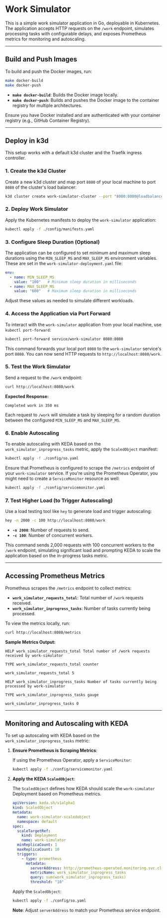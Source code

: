 # Work Simulator

This is a simple work simulator application in Go, deployable in Kubernetes. The application accepts HTTP requests on the `/work` endpoint, simulates processing tasks with configurable delays, and exposes Prometheus metrics for monitoring and autoscaling.

---

## Build and Push Images

To build and push the Docker images, run:

```bash
make docker-build
make docker-push
```

- **`make docker-build`**: Builds the Docker image locally.
- **`make docker-push`**: Builds and pushes the Docker image to the container registry for multiple architectures.

Ensure you have Docker installed and are authenticated with your container registry (e.g., GitHub Container Registry).

---

## Deploy in k3d

This setup works with a default k3d cluster and the Traefik ingress controller.

### 1. Create the k3d Cluster

Create a new k3d cluster and map port `8080` of your local machine to port `8080` of the cluster's load balancer:

```bash
k3d cluster create work-simulator-cluster --port "8080:8080@loadbalancer"
```

### 2. Deploy Work Simulator

Apply the Kubernetes manifests to deploy the `work-simulator` application:

```bash
kubectl apply -f ./config/manifests.yaml
```

### 3. Configure Sleep Duration (Optional)

The application can be configured to set minimum and maximum sleep durations using the `MIN_SLEEP_MS` and `MAX_SLEEP_MS` environment variables. These are set in the `work-simulator-deployment.yaml` file:

```yaml
env:
  - name: MIN_SLEEP_MS
    value: "100"   # Minimum sleep duration in milliseconds
  - name: MAX_SLEEP_MS
    value: "600"   # Maximum sleep duration in milliseconds
```

Adjust these values as needed to simulate different workloads.

### 4. Access the Application via Port Forward

To interact with the `work-simulator` application from your local machine, use `kubectl port-forward`:

```bash
kubectl port-forward service/work-simulator 8080:8080
```

This command forwards your local port `8080` to the `work-simulator` service's port `8080`. You can now send HTTP requests to `http://localhost:8080/work`.

### 5. Test the Work Simulator

Send a request to the `/work` endpoint:

```bash
curl http://localhost:8080/work
```

**Expected Response:**
```
Completed work in 350 ms
```

Each request to `/work` will simulate a task by sleeping for a random duration between the configured `MIN_SLEEP_MS` and `MAX_SLEEP_MS`.

### 6. Enable Autoscaling

To enable autoscaling with KEDA based on the `work_simulator_inprogress_tasks` metric, apply the `ScaledObject` manifest:

```bash
kubectl apply -f ./config/so.yaml
```

Ensure that Prometheus is configured to scrape the `/metrics` endpoint of your `work-simulator` service. If you're using the Prometheus Operator, you might need to create a `ServiceMonitor` resource as well:

```bash
kubectl apply -f ./config/servicemonitor.yaml
```

### 7. Test Higher Load (to Trigger Autoscaling)

Use a load testing tool like `hey` to generate load and trigger autoscaling:

```bash
hey -n 2000 -c 100 http://localhost:8080/work
```

- **```-n 2000```**: Number of requests to send.
- **```-c 100```**: Number of concurrent workers.

This command sends 2,000 requests with 100 concurrent workers to the `/work` endpoint, simulating significant load and prompting KEDA to scale the application based on the in-progress tasks metric.

---

## Accessing Prometheus Metrics

Prometheus scrapes the `/metrics` endpoint to collect metrics:

- **```work_simulator_requests_total```**: Total number of `/work` requests received.
- **```work_simulator_inprogress_tasks```**: Number of tasks currently being processed.

To view the metrics locally, run:

```bash
curl http://localhost:8080/metrics
```

**Sample Metrics Output:**
```
HELP work_simulator_requests_total Total number of /work requests received by work-simulator

TYPE work_simulator_requests_total counter

work_simulator_requests_total 5

HELP work_simulator_inprogress_tasks Number of tasks currently being processed by work-simulator

TYPE work_simulator_inprogress_tasks gauge

work_simulator_inprogress_tasks 0
```
---

## Monitoring and Autoscaling with KEDA

To set up autoscaling with KEDA based on the `work_simulator_inprogress_tasks` metric:

1. **Ensure Prometheus is Scraping Metrics**:

    If using the Prometheus Operator, apply a `ServiceMonitor`:

    ```bash
    kubectl apply -f ./config/servicemonitor.yaml
    ```

2. **Apply the KEDA `ScaledObject`**:

    The `ScaledObject` defines how KEDA should scale the `work-simulator` Deployment based on Prometheus metrics.

    ```yaml
    apiVersion: keda.sh/v1alpha1
    kind: ScaledObject
    metadata:
      name: work-simulator-scaledobject
      namespace: default
    spec:
      scaleTargetRef:
        kind: Deployment
        name: work-simulator
      minReplicaCount: 1
      maxReplicaCount: 10
      triggers:
        - type: prometheus
          metadata:
            serverAddress: http://prometheus-operated.monitoring.svc.cluster.local  # Update with your Prometheus service address
            metricName: work_simulator_inprogress_tasks
            query: sum(work_simulator_inprogress_tasks)
            threshold: "10"
    ```

    Apply the `ScaledObject`:

    ```bash
    kubectl apply -f ./config/so.yaml
    ```

    **Note**: Adjust `serverAddress` to match your Prometheus service endpoint.
